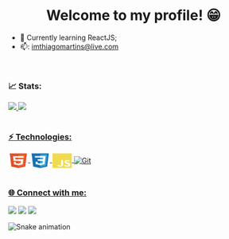 <h1 align="center">Welcome to my profile! 😁</h1>

- 🌱 Currently learning ReactJS;
- 📫: imthiagomartins@live.com

<br>
 <div>
   <h3 align="left">📈 Stats:</h3>
   <a href="https://github.com/im4k1r4">
   <img height="180em" src="https://github-readme-stats.vercel.app/api?username=im4k1r4&show_icons=true&theme=tokyonight&include_all_commits=true&count_private=true"/>
   <img height="180em" src="https://github-readme-stats.vercel.app/api/top-langs/?username=im4k1r4&layout=compact&langs_count=6&theme=tokyonight"/>
</div>


<div style="display: inline_block"><br>
  <h3 align="left">⚡ Technologies:</h3>
  <img align="center" alt="HTML" height="30" width="40" src="https://raw.githubusercontent.com/devicons/devicon/master/icons/html5/html5-original.svg">
  <img align="center" alt="CSS" height="30" width="40" src="https://raw.githubusercontent.com/devicons/devicon/master/icons/css3/css3-original.svg">
  <img align="center" alt="Js" height="30" width="40" src="https://raw.githubusercontent.com/devicons/devicon/master/icons/javascript/javascript-plain.svg">
  <img align="center" alt="Git" height="30" width="40" src="https://raw.githubusercontent.com/jmnote/z-icons/master/svg/git.svg">
 
</div>
 
 <br>
 
 <h3 align="left">🌐 Connect with me:</h3>
 
<div> 
  
  <a href="https://www.linkedin.com/in/thiago-martins-amorim-de-andrade-976541200/" target="_blank"><img src="https://img.shields.io/badge/-LinkedIn-%230077B5?style=for-the-badge&logo=linkedin&logoColor=white" target="_blank"></a>
  <a href = "mailto:imthiagomartins@live.com"><img src="https://img.shields.io/badge/Microsoft_Outlook-0078D4?style=for-the-badge&logo=microsoft-outlook&logoColor=white" target="_blank"></a>
  <a href="https://www.instagram.com/imthiagomartins/" target="_blank"><img src="https://img.shields.io/badge/-Instagram-%23E4405F?style=for-the-badge&logo=instagram&logoColor=white" target="_blank"></a>
 
  ![Snake animation](https://github.com/im4k1r4/im4k1r4/blob/output/github-contribution-grid-snake.svg)

</div>
